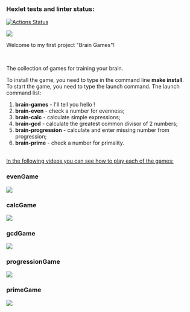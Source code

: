 ### Hexlet tests and linter status:
[![Actions Status](https://github.com/VitalGa/frontend-project-44/workflows/hexlet-check/badge.svg)](https://github.com/VitalGa/frontend-project-44/actions)

<a href="https://codeclimate.com/github/VitalGa/frontend-project-44/maintainability"><img src="https://api.codeclimate.com/v1/badges/4f764247cec2f6b8c3d3/maintainability" /></a>



Welcome to my first project "Brain Games"!

<br>


The collection of games for training your brain.

To install the game, you need to type in the command line <b>make install</b>. 
<br>
To start the game, you need to type the launch command.
The launch command list:
1. **brain-games** - I'll tell you hello !
2. **brain-even** - check a number for evenness; 
3. **brain-calc** - calculate simple expressions;
4. **brain-gcd** - calculate the greatest common divisor of 2 numbers;
5. **brain-progression** - calculate and enter missing number from progression;
6. **brain-prime** - check a number for primality.
<br>
<ins>In the following videos you can see how to play each of the games:</ins>

<h3>evenGame</h3>

<a href="https://asciinema.org/a/551425" target="_blank"><img src="https://asciinema.org/a/551425.svg" /></a>

<h3>calcGame</h3>

<a href="https://asciinema.org/a/551884" target="_blank"><img src="https://asciinema.org/a/551884.svg" /></a>

<h3>gcdGame</h3>

<a href="https://asciinema.org/a/552106" target="_blank"><img src="https://asciinema.org/a/552106.svg" /></a>

<h3>progressionGame</h3>

<a href="https://asciinema.org/a/552545" target="_blank"><img src="https://asciinema.org/a/552545.svg" /></a>

<h3>primeGame</h3>

<a href="https://asciinema.org/a/552933" target="_blank"><img src="https://asciinema.org/a/552933.svg" /></a>
